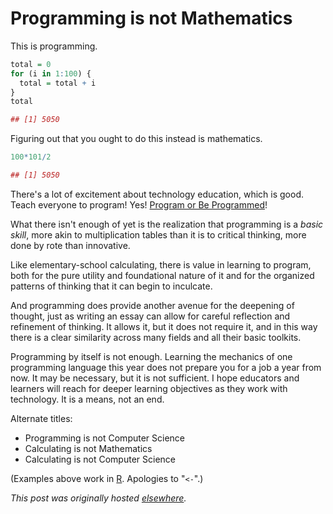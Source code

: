 # Programming is not Mathematics

This is programming.

```r
total = 0
for (i in 1:100) {
  total = total + i
}
total

## [1] 5050
```

Figuring out that you ought to do this instead is mathematics.

```r
100*101/2

## [1] 5050
```

There's a lot of excitement about technology education, which is good. Teach everyone to program! Yes! <a href="http://www.rushkoff.com/program-or-be-programmed/">Program or Be Programmed</a>!

What there isn't enough of yet is the realization that programming is a <em>basic skill</em>, more akin to multiplication tables than it is to critical thinking, more done by rote than innovative.

Like elementary-school calculating, there is value in learning to program, both for the pure utility and foundational nature of it and for the organized patterns of thinking that it can begin to inculcate.

And programming does provide another avenue for the deepening of thought, just as writing an essay can allow for careful reflection and refinement of thinking. It allows it, but it does not require it, and in this way there is a clear similarity across many fields and all their basic toolkits.

Programming by itself is not enough. Learning the mechanics of one programming language this year does not prepare you for a job a year from now. It may be necessary, but it is not sufficient. I hope educators and learners will reach for deeper learning objectives as they work with technology. It is a means, not an end.

Alternate titles:

 * Programming is not Computer Science
 * Calculating is not Mathematics
 * Calculating is not Computer Science

(Examples above work in <a href="http://www.r-project.org/">R</a>. Apologies to "`<-`".)


*This post was originally hosted [elsewhere](https://planspacedotorg.wordpress.com/2013/04/25/programming-is-not-mathematics/).*
